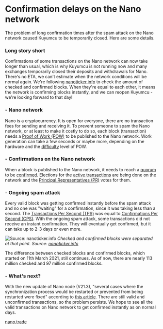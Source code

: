 # Confirmation delays on the Nano network

The problem of long confirmation times after the spam attack on the Nano network caused Kuyumcu to be temporarily closed. Here are some details.

### Long story short
Confirmations of some transactions on the Nano network can now take longer than usual, which is why Kuyumcu is not running now and many exchanges temporarily closed their deposits and withdrawals for Nano. There's no ETA, we can't estimate when the network conditions will be normal again. We're following [nanoticker.info](https://nanoticker.info/ "nanoticker.info") to check the amount of checked and confirmed blocks. When they're equal to each other, it means the network is confirming blocks instantly, and we can reopen Kuyumcu - we're looking forward to that day!

### - Nano network
Nano is a cryptocurrency. It is open for everyone, there are no transaction fees for sending and receiving it. To prevent someone to spam the Nano network, or at least to make it costly to do so, each block (transaction) needs a [Proof of Work (POW)](https://docs.nano.org/glossary/?h=principal#proof-of-work-pow "Proof of Work (POW)") to be published to the Nano network. Work generation can take a few seconds or maybe more, depending on the hardware and the [difficulty](https://docs.nano.org/commands/rpc-protocol/?h=active_#active_difficulty "difficulty") level of POW.

### - Confirmations on the Nano network
When a block is published to the Nano network, it needs to reach a [quorum](https://docs.nano.org/glossary/?h=principal#quorum "quorum") to be [confirmed](https://docs.nano.org/glossary/?h=principal#confirmation "confirmed"). Elections for the [active transactions](https://docs.nano.org/glossary/?h=principal#active-transaction "active transactions") are being done on the network and the [Principal Representatives (PR)](https://docs.nano.org/glossary/?h=principal#principal-representative "Principal Representatives (PR)") votes for them.

### - Ongoing spam attack
Every valid block was getting confirmed instantly before the spam attack and no one was "waiting" for a confirmation, since it was taking less than a second. The [Transactions Per Second (TPS)](https://docs.nano.org/glossary/?h=cps#transactions-per-second-tps "Transactions Per Second (TPS)") was equal to [Confirmations Per Second (CPS)](https://docs.nano.org/glossary/?h=cps#confirmations-per-second-cps "Confirmations Per Second (CPS)"). With the ongoing spam attack, some transactions did not receive an instant confirmation. They will eventually get confirmed, but it can take up to 2-3 days or even more.

![Source: nanoticker.info](https://i.imgur.com/xvnQWAY.png "Source: nanoticker.info")
*Checked and confirmed blocks were separated at that point. Source: [nanoticker.info](https://nanoticker.info "nanoticker.info")*

The difference between checked blocks and confirmed blocks, which started on 11th March 2021, still continues. As of now, there are nearly 113 million checked and 97 million confirmed blocks.

### - What's next?
With the new update of Nano node (V21.3), "several cases where the synchronization process would be restarted or prevented from being restarted were fixed" according to [this article](https://medium.com/nanocurrency/recent-dos-nano-network-attack-and-v21-3-fixes-97b9b7297f9 "this article"). There are still valid and unconfirmed transactions, so the problem persists. We hope to see all the valid transactions on Nano network to get confirmed instantly as on normal days.

[nano.trade](http://nano.trade "Go to nano.trade")
